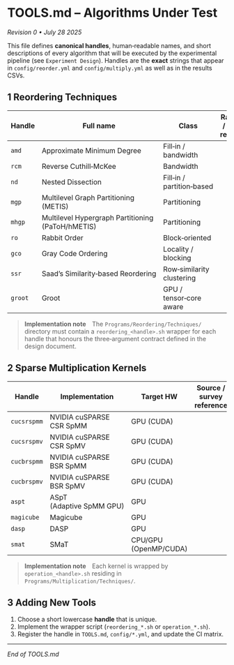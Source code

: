 # TOOLS.md – Algorithms Under Test

*Revision 0 • July 28 2025*

This file defines **canonical handles**, human‑readable names, and short descriptions of every algorithm that will be executed by the experimental pipeline (see `Experiment Design`).  Handles are the **exact** strings that appear in `config/reorder.yml` and `config/multiply.yml` as well as in the results CSVs.

## 1 Reordering Techniques

| Handle  | Full name                                         | Class                     | Rationale / survey reference                                              |
| ------- | ------------------------------------------------- | ------------------------- | ------------------------------------------------------------------------- |
| `amd`   | Approximate Minimum Degree                        | Fill‑in / bandwidth       | |
| `rcm`   | Reverse Cuthill‑McKee                             | Bandwidth                 | |
| `nd`    | Nested Dissection                                 | Fill‑in / partition‑based | |
| `mgp`   | Multilevel Graph Partitioning (METIS)             | Partitioning              | |
| `mhgp`  | Multilevel Hypergraph Partitioning (PaToH/hMETIS) | Partitioning              | |
| `ro`    | Rabbit Order                                      | Block‑oriented            | |
| `gco`   | Gray Code Ordering                                | Locality / blocking       | |
| `ssr`   | Saad’s Similarity‑based Reordering                | Row‑similarity clustering | |
| `groot` | Groot                                             | GPU / tensor‑core aware   | |

> **Implementation note** The `Programs/Reordering/Techniques/` directory must contain a `reordering_<handle>.sh` wrapper for each handle that honours the three‑argument contract defined in the design document.

## 2 Sparse Multiplication Kernels

| Handle     | Implementation             | Target HW             | Source / survey reference                            |
| ---------- | -------------------------- | --------------------- | ---------------------------------------------------- |
| `cucsrspmm` | NVIDIA cuSPARSE CSR SpMM       | GPU (CUDA)            | |
| `cucsrspmv` | NVIDIA cuSPARSE CSR SpMV       | GPU (CUDA)            | |
| `cucbrspmm` | NVIDIA cuSPARSE BSR SpMM       | GPU (CUDA)            | |
| `cucbrspmv` | NVIDIA cuSPARSE BSR SpMV       | GPU (CUDA)            | |
| `aspt`     | ASpT (Adaptive SpMM GPU)   | GPU                   | |
| `magicube` | Magicube                   | GPU                   | |
| `dasp`     | DASP                       | GPU                   | |
| `smat`     | SMaT                       | CPU/GPU (OpenMP/CUDA) | |

> **Implementation note** Each kernel is wrapped by `operation_<handle>.sh` residing in `Programs/Multiplication/Techniques/`.

## 3 Adding New Tools

1. Choose a short lowercase **handle** that is unique.
2. Implement the wrapper script (`reordering_*.sh` or `operation_*.sh`).
3. Register the handle in `TOOLS.md`, `config/*.yml`, and update the CI matrix.

---

*End of TOOLS.md*
